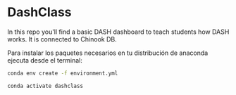 # DashClass

In this repo you'll find a basic DASH dashboard  to teach students how DASH works.
It is connected to Chinook DB.

Para instalar los paquetes necesarios en tu distribución de anaconda ejecuta desde el terminal:

``` bash
conda env create -f environment.yml

conda activate dashclass
